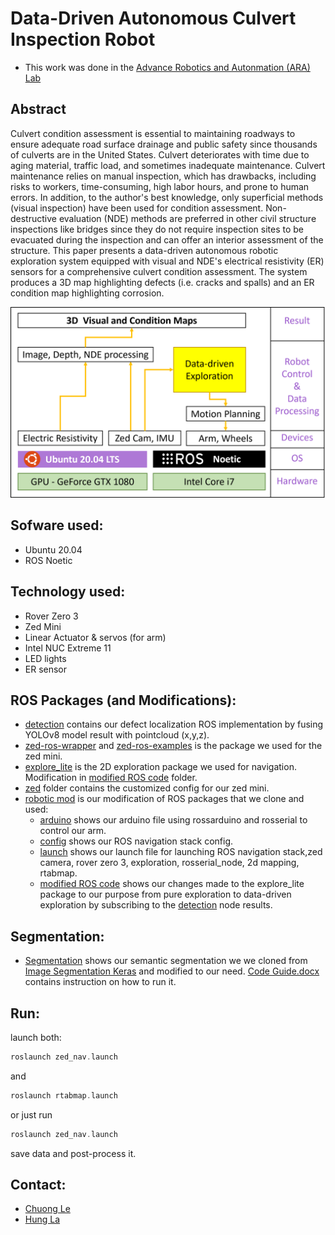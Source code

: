 # Data-Driven Autonomous Culvert Inspection Robot

- This work was done in the [Advance Robotics and Autonmation (ARA) Lab](https://ara.cse.unr.edu/) 

## Abstract
Culvert condition assessment is essential to maintaining roadways to ensure adequate road surface drainage and public safety since thousands of culverts are in the United States. Culvert deteriorates with time due to aging material, traffic load, and sometimes inadequate maintenance. Culvert maintenance relies on manual inspection, which has drawbacks, including risks to workers, time-consuming, high labor hours, and prone to human errors. In addition, to the author's best knowledge, only superficial methods (visual inspection) have been used for condition assessment. Non-destructive evaluation (NDE) methods are preferred in other civil structure inspections like bridges since they do not require inspection sites to be evacuated during the inspection and can offer an interior assessment of the structure. This paper presents a data-driven autonomous robotic exploration system equipped with visual and NDE's electrical resistivity (ER) sensors for a comprehensive culvert condition assessment. The system produces a 3D map highlighting defects (i.e. cracks and spalls) and an ER condition map highlighting corrosion. 

![alt text](https://github.com/khuechuong/culvert_inspection/blob/main/pic/flowchart.png)  

## Sofware used:
- Ubuntu 20.04 
- ROS Noetic

## Technology used:
- Rover Zero 3
- Zed Mini
- Linear Actuator & servos (for arm)
- Intel NUC Extreme 11
- LED lights
- ER sensor


## ROS Packages (and Modifications):
- [detection](https://github.com/khuechuong/culvert_inspection/tree/main/detection) contains our defect localization ROS implementation by fusing YOLOv8 model result with pointcloud (x,y,z).
- [zed-ros-wrapper](https://github.com/stereolabs/zed-ros-wrapper) and [zed-ros-examples](https://github.com/stereolabs/zed-ros-examples) is the package we used for the zed mini.
- [explore_lite](https://github.com/hrnr/m-explore) is the 2D exploration package we used for navigation. Modification in [modified ROS code](https://github.com/khuechuong/culvert_inspection/tree/main/robotic%20mod/modified%20ROS%20code) folder.
- [zed](https://github.com/khuechuong/culvert_inspection/tree/main/zed) folder contains the customized config for our zed mini.
- [robotic mod](https://github.com/khuechuong/culvert_inspection/tree/main/robotic%20mod) is our modification of ROS packages that we clone and used:
  - [arduino](https://github.com/khuechuong/culvert_inspection/tree/main/robotic%20mod/arduino) shows our arduino file using rossarduino and rosserial to control our arm.
  - [config](https://github.com/khuechuong/culvert_inspection/tree/main/robotic%20mod/config) shows our ROS navigation stack config.
  - [launch](https://github.com/khuechuong/culvert_inspection/tree/main/robotic%20mod/launch) shows our launch file for launching ROS navigation stack,zed camera, rover zero 3, exploration, rosserial_node, 2d mapping, rtabmap.
  - [modified ROS code](https://github.com/khuechuong/culvert_inspection/tree/main/robotic%20mod/modified%20ROS%20code) shows our changes made to the explore_lite package to our purpose from pure exploration to data-driven exploration by subscribing to the [detection]((https://github.com/khuechuong/culvert_inspection/tree/main/detection)) node results.
 
## Segmentation:
- [Segmentation](https://github.com/khuechuong/culvert_inspection/tree/main/Segmentation) shows our semantic segmentation we we cloned from [Image Segmentation Keras](https://github.com/divamgupta/image-segmentation-keras) and modified to our need. [Code Guide.docx](https://github.com/khuechuong/culvert_inspection/blob/main/Segmentation/Code%20Guide.docx) contains instruction on how to run it.

## Run:

launch both:

```cpp
roslaunch zed_nav.launch
```
and 
```cpp
roslaunch rtabmap.launch
```

or just run 
```cpp
roslaunch zed_nav.launch
```
save data and post-process it.


## Contact:
- [Chuong Le](mailto:cle@nevada.unr.edu)
- [Hung La](mailto:hla@unr.edu)
